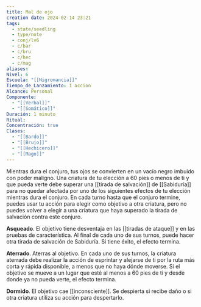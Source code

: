 ```yaml
---
title: Mal de ojo
creation date: 2024-02-14 23:21
tags:
  - state/seedling
  - type/note
  - conj/lv6
  - c/bar
  - c/bru
  - c/hec
  - c/mag
aliases: 
Nivel: 6
Escuela: "[[Nigromancia]]"
Tiempo_de_Lanzamiento: 1 accion
Alcance: Personal
Componente:
  - "[[Verbal]]"
  - "[[Somático]]"
Duración: 1 minuto
Ritual: 
Concentración: true
Clases:
  - "[[Bardo]]"
  - "[[Brujo]]"
  - "[[Hechicero]]"
  - "[[Mago]]"
---
```

Mientras dura el conjuro, tus ojos se convierten en un vacío negro imbuido con poder maligno. Una criatura de tu elección a 60 pies o menos de ti y que pueda verte debe superar una [[tirada de salvación]] de [[Sabiduría]] para no quedar afectada por uno de los siguientes efectos de tu elección mientras dura el conjuro. En cada turno hasta que el conjuro termine, puedes usar tu acción para elegir como objetivo a otra criatura, pero no puedes volver a elegir a una criatura que haya superado la tirada de salvación contra este conjuro.

**Asqueado**. El objetivo tiene desventaja en las [[tiradas de ataque]] y en las pruebas de característica. Al final de cada uno de sus turnos, puede hacer otra tirada de salvación de Sabiduría. Si tiene éxito, el efecto termina.

**Aterrado**. Aterras al objetivo. En cada uno de sus turnos, la criatura aterrada debe realizar la acción de esprintar y alejarse de ti por la ruta más corta y rápida disponible, a menos que no haya dónde moverse. Si el objetivo se mueve a un lugar que esté al menos a 60 pies de ti y desde donde ya no pueda verte, el efecto termina.

**Dormido**. El objetivo cae [[inconsciente]]. Se despierta si recibe daño o si otra criatura utiliza su acción para despertarlo.